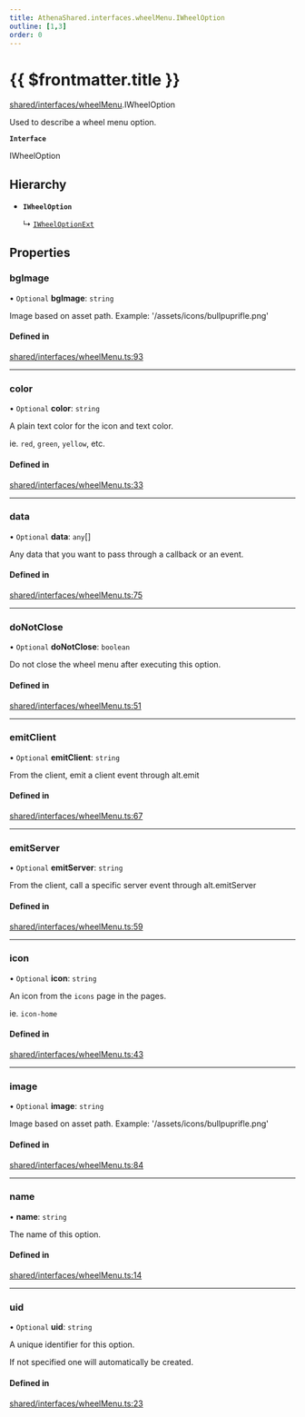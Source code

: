 ```yaml
---
title: AthenaShared.interfaces.wheelMenu.IWheelOption
outline: [1,3]
order: 0
---
```


# {{ $frontmatter.title }}


[shared/interfaces/wheelMenu](../modules/shared_interfaces_wheelMenu.md).IWheelOption

Used to describe a wheel menu option.

**`Interface`**

IWheelOption

## Hierarchy

- **`IWheelOption`**

  ↳ [`IWheelOptionExt`](shared_interfaces_wheelMenu_IWheelOptionExt.md)

## Properties

### bgImage

• `Optional` **bgImage**: `string`

Image based on asset path.
Example: '/assets/icons/bullpuprifle.png'

#### Defined in

[shared/interfaces/wheelMenu.ts:93](https://github.com/Stuyk/altv-athena/blob/70801b3/src/core/shared/interfaces/wheelMenu.ts#L93)

___

### color

• `Optional` **color**: `string`

A plain text color for the icon and text color.

ie. `red`, `green`, `yellow`, etc.

#### Defined in

[shared/interfaces/wheelMenu.ts:33](https://github.com/Stuyk/altv-athena/blob/70801b3/src/core/shared/interfaces/wheelMenu.ts#L33)

___

### data

• `Optional` **data**: `any`[]

Any data that you want to pass through a callback or an event.

#### Defined in

[shared/interfaces/wheelMenu.ts:75](https://github.com/Stuyk/altv-athena/blob/70801b3/src/core/shared/interfaces/wheelMenu.ts#L75)

___

### doNotClose

• `Optional` **doNotClose**: `boolean`

Do not close the wheel menu after executing this option.

#### Defined in

[shared/interfaces/wheelMenu.ts:51](https://github.com/Stuyk/altv-athena/blob/70801b3/src/core/shared/interfaces/wheelMenu.ts#L51)

___

### emitClient

• `Optional` **emitClient**: `string`

From the client, emit a client event through alt.emit

#### Defined in

[shared/interfaces/wheelMenu.ts:67](https://github.com/Stuyk/altv-athena/blob/70801b3/src/core/shared/interfaces/wheelMenu.ts#L67)

___

### emitServer

• `Optional` **emitServer**: `string`

From the client, call a specific server event through alt.emitServer

#### Defined in

[shared/interfaces/wheelMenu.ts:59](https://github.com/Stuyk/altv-athena/blob/70801b3/src/core/shared/interfaces/wheelMenu.ts#L59)

___

### icon

• `Optional` **icon**: `string`

An icon from the `icons` page in the pages.

ie. `icon-home`

#### Defined in

[shared/interfaces/wheelMenu.ts:43](https://github.com/Stuyk/altv-athena/blob/70801b3/src/core/shared/interfaces/wheelMenu.ts#L43)

___

### image

• `Optional` **image**: `string`

Image based on asset path.
Example: '/assets/icons/bullpuprifle.png'

#### Defined in

[shared/interfaces/wheelMenu.ts:84](https://github.com/Stuyk/altv-athena/blob/70801b3/src/core/shared/interfaces/wheelMenu.ts#L84)

___

### name

• **name**: `string`

The name of this option.

#### Defined in

[shared/interfaces/wheelMenu.ts:14](https://github.com/Stuyk/altv-athena/blob/70801b3/src/core/shared/interfaces/wheelMenu.ts#L14)

___

### uid

• `Optional` **uid**: `string`

A unique identifier for this option.

If not specified one will automatically be created.

#### Defined in

[shared/interfaces/wheelMenu.ts:23](https://github.com/Stuyk/altv-athena/blob/70801b3/src/core/shared/interfaces/wheelMenu.ts#L23)
